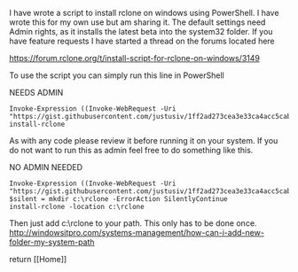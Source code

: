 I have wrote a script to install rclone on windows using PowerShell. I have wrote this for my own use but am sharing it. The default settings need Admin rights, as it installs the latest beta into the system32 folder. If you have feature requests I have started a thread on the forums located here

https://forum.rclone.org/t/install-script-for-rclone-on-windows/3149

To use the script you can simply run this line in PowerShell

NEEDS ADMIN

    Invoke-Expression ((Invoke-WebRequest -Uri "https://gist.githubusercontent.com/justusiv/1ff2ad273cea3e33ca4acc5cab24c8e0/raw").content)
    install-rclone

As with any code please review it before running it on your system.
If you do not want to run this as admin feel free to do something like this.

NO ADMIN NEEDED

    Invoke-Expression ((Invoke-WebRequest -Uri "https://gist.githubusercontent.com/justusiv/1ff2ad273cea3e33ca4acc5cab24c8e0/raw").content)
    $silent = mkdir c:\rclone -ErrorAction SilentlyContinue
    install-rclone -location c:\rclone

Then just add c:\rclone to your path. This only has to be done once.
http://windowsitpro.com/systems-management/how-can-i-add-new-folder-my-system-path

return [[Home]]